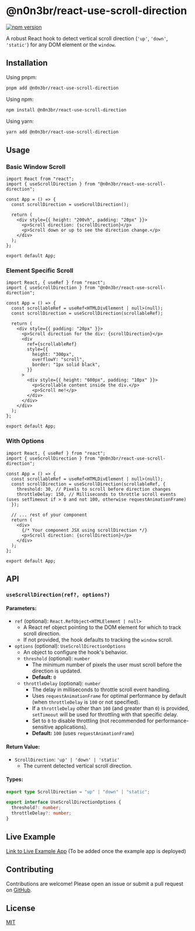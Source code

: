# @n0n3br/react-use-scroll-direction

[![npm version](https://badge.fury.io/js/%40n0n3br%2Fuse-scroll-direction.svg)](https://badge.fury.io/js/%40n0n3br%2Fuse-scroll-direction)

A robust React hook to detect vertical scroll direction (`'up'`, `'down'`, `'static'`) for any DOM element or the `window`.

## Installation

Using pnpm:

```bash
pnpm add @n0n3br/react-use-scroll-direction
```

Using npm:

```bash
npm install @n0n3br/react-use-scroll-direction
```

Using yarn:

```bash
yarn add @n0n3br/react-use-scroll-direction
```

## Usage

### Basic Window Scroll

```tsx
import React from "react";
import { useScrollDirection } from "@n0n3br/react-use-scroll-direction";

const App = () => {
  const scrollDirection = useScrollDirection();

  return (
    <div style={{ height: "200vh", padding: "20px" }}>
      <p>Scroll direction: {scrollDirection}</p>
      <p>Scroll down or up to see the direction change.</p>
    </div>
  );
};

export default App;
```

### Element Specific Scroll

```tsx
import React, { useRef } from "react";
import { useScrollDirection } from "@n0n3br/react-use-scroll-direction";

const App = () => {
  const scrollableRef = useRef<HTMLDivElement | null>(null);
  const scrollDirection = useScrollDirection(scrollableRef);

  return (
    <div style={{ padding: "20px" }}>
      <p>Scroll direction for the div: {scrollDirection}</p>
      <div
        ref={scrollableRef}
        style={{
          height: "300px",
          overflowY: "scroll",
          border: "1px solid black",
        }}
      >
        <div style={{ height: "600px", padding: "10px" }}>
          <p>Scrollable content inside the div.</p>
          <p>Scroll me!</p>
        </div>
      </div>
    </div>
  );
};

export default App;
```

### With Options

```tsx
import React, { useRef } from "react";
import { useScrollDirection } from "@n0n3br/react-use-scroll-direction";

const App = () => {
  const scrollableRef = useRef<HTMLDivElement | null>(null);
  const scrollDirection = useScrollDirection(scrollableRef, {
    threshold: 30, // Pixels to scroll before direction changes
    throttleDelay: 150, // Milliseconds to throttle scroll events (uses setTimeout if > 0 and not 100, otherwise requestAnimationFrame)
  });

  // ... rest of your component
  return (
    <div>
      {/* Your component JSX using scrollDirection */}
      <p>Scroll direction: {scrollDirection}</p>
    </div>
  );
};

export default App;
```

## API

### `useScrollDirection(ref?, options?)`

#### Parameters:

- `ref` (optional): `React.RefObject<HTMLElement | null>`
  - A React ref object pointing to the DOM element for which to track scroll direction.
  - If not provided, the hook defaults to tracking the `window` scroll.
- `options` (optional): `UseScrollDirectionOptions`
  - An object to configure the hook's behavior.
  - `threshold` (optional): `number`
    - The minimum number of pixels the user must scroll before the direction is updated.
    - **Default:** `0`
  - `throttleDelay` (optional): `number`
    - The delay in milliseconds to throttle scroll event handling.
    - Uses `requestAnimationFrame` for optimal performance by default (when `throttleDelay` is `100` or not specified).
    - If a `throttleDelay` other than `100` (and greater than `0`) is provided, `setTimeout` will be used for throttling with that specific delay.
    - Set to `0` to disable throttling (not recommended for performance-sensitive applications).
    - **Default:** `100` (uses `requestAnimationFrame`)

#### Return Value:

- `ScrollDirection`: `'up' | 'down' | 'static'`
  - The current detected vertical scroll direction.

#### Types:

```typescript
export type ScrollDirection = "up" | "down" | "static";

export interface UseScrollDirectionOptions {
  threshold?: number;
  throttleDelay?: number;
}
```

## Live Example

[Link to Live Example App](#) (To be added once the example app is deployed)

## Contributing

Contributions are welcome! Please open an issue or submit a pull request on [GitHub](https://github.com/rogeriolaa/react-use-scroll-direction).

## License

[MIT](./LICENSE)

